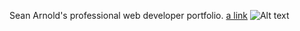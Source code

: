 Sean Arnold's professional web developer portfolio.
[a link](https://seanpatrickarnold.github.io/Portfolio/)
![Alt text](./assets/images/deployedScreenshot.png?raw=true "Screenshot of Portfolio Page")
